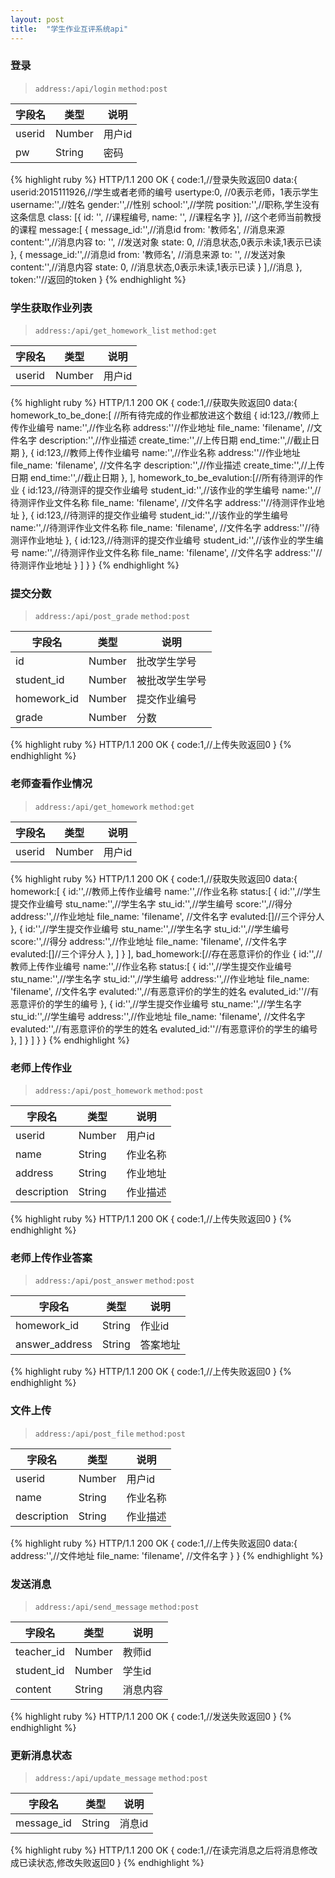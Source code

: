 ```yaml
---
layout: post
title:  "学生作业互评系统api"
---
```


### **登录**
> `address:/api/login`
> `method:post`

| 字段名 | 类型 | 说明 |
| --- | --- | --- |
| userid | Number | 用户id |
| pw | String | 密码 |

{% highlight ruby %}
HTTP/1.1 200 OK
{
    code:1,//登录失败返回0
    data:{
        userid:2015111926,//学生或者老师的编号
        usertype:0,    //0表示老师，1表示学生
        username:'',//姓名
        gender:'',//性别
        school:'',//学院
        position:'',//职称,学生没有这条信息
        class: [{
            id: '', //课程编号,
            name: '', //课程名字
        }], //这个老师当前教授的课程
        message:[
            {
                message_id:'',//消息id
                from: '教师名', //消息来源
                content:'',//消息内容
                to: '', //发送对象
                state: 0, //消息状态,0表示未读,1表示已读
            },
            {
                message_id:'',//消息id
                from: '教师名', //消息来源
                to: '', //发送对象
                content:'',//消息内容
                state: 0, //消息状态,0表示未读,1表示已读
            }
        ],//消息
    },
    token:''//返回的token
}
{% endhighlight %}

### **学生获取作业列表**

> `address:/api/get_homework_list`
> `method:get`

| 字段名 | 类型 | 说明 |
| --- | --- | --- |
| userid | Number | 用户id |
{% highlight ruby %}
HTTP/1.1 200 OK
{
    code:1,//获取失败返回0
    data:{
        homework_to_be_done:[  //所有待完成的作业都放进这个数组
            {
                id:123,//教师上传作业编号
                name:'',//作业名称
                address:''//作业地址
                file_name: 'filename', //文件名字
                description:'',//作业描述
                create_time:'',//上传日期
                end_time:'',//截止日期
            },
            {
                id:123,//教师上传作业编号
                name:'',//作业名称
                address:''//作业地址
                file_name: 'filename', //文件名字
                description:'',//作业描述
                create_time:'',//上传日期
                end_time:'',//截止日期
            },
        ],
        homework_to_be_evalution:[//所有待测评的作业
            {
                id:123,//待测评的提交作业编号
                student_id:'',//该作业的学生编号
                name:'',//待测评作业文件名称
                file_name: 'filename', //文件名字
                address:''//待测评作业地址
            },
            {
                id:123,//待测评的提交作业编号
                student_id:'',//该作业的学生编号
                name:'',//待测评作业文件名称
                file_name: 'filename', //文件名字
                address:''//待测评作业地址
            },
            {
                id:123,//待测评的提交作业编号
                student_id:'',//该作业的学生编号
                name:'',//待测评作业文件名称
                file_name: 'filename', //文件名字
                address:''//待测评作业地址
            }
        ]
    }
}
{% endhighlight %}

### **提交分数**

> `address:/api/post_grade`
> `method:post`

| 字段名 | 类型 | 说明 |
| --- | --- | --- |
| id | Number | 批改学生学号 |
| student_id | Number | 被批改学生学号 |
| homework_id | Number | 提交作业编号 |
| grade | Number | 分数 |

{% highlight ruby %}
HTTP/1.1 200 OK
{
    code:1,//上传失败返回0
}
{% endhighlight %}

### **老师查看作业情况**

> `address:/api/get_homework`
> `method:get`

| 字段名 | 类型 | 说明 |
| --- | --- | --- |
| userid | Number | 用户id |

{% highlight ruby %}
HTTP/1.1 200 OK
{
    code:1,//获取失败返回0
    data:{
        homework:[
            {
                id:'',//教师上传作业编号
                name:'',//作业名称
                status:[
                    {
                        id:'',//学生提交作业编号
                        stu_name:'',//学生名字
                        stu_id:'',//学生编号
                        score:'',//得分
                        address:'',//作业地址
                        file_name: 'filename', //文件名字
                        evaluted:[]//三个评分人
                    },
                    {
                        id:'',//学生提交作业编号
                        stu_name:'',//学生名字
                        stu_id:'',//学生编号
                        score:'',//得分
                        address:'',//作业地址
                        file_name: 'filename', //文件名字
                        evaluted:[]//三个评分人
                    },
                ]
            }
        ],
        bad_homework:[//存在恶意评价的作业
            {
                id:'',//教师上传作业编号
                name:'',//作业名称
                status:[
                    {
                        id:'',//学生提交作业编号
                        stu_name:'',//学生名字
                        stu_id:'',//学生编号
                        address:'',//作业地址
                        file_name: 'filename', //文件名字
                        evaluted:'',//有恶意评价的学生的姓名
                        evaluted_id:''//有恶意评价的学生的编号
                    },
                    {
                        id:'',//学生提交作业编号
                        stu_name:'',//学生名字
                        stu_id:'',//学生编号
                        address:'',//作业地址
                        file_name: 'filename', //文件名字
                        evaluted:'',//有恶意评价的学生的姓名
                        evaluted_id:''//有恶意评价的学生的编号
                    },
                ]
            }
        ]
    }
}
{% endhighlight %}

### **老师上传作业**
> `address:/api/post_homework`
> `method:post`

| 字段名 | 类型 | 说明 |
| --- | --- | --- |
| userid | Number | 用户id |
| name | String | 作业名称 |
| address | String | 作业地址 |
| description | String | 作业描述 |

{% highlight ruby %}
HTTP/1.1 200 OK
{
    code:1,//上传失败返回0
}
{% endhighlight %}

### **老师上传作业答案**
> `address:/api/post_answer`
> `method:post`

| 字段名 | 类型 | 说明 |
| --- | --- | --- |
| homework_id | String | 作业id |
| answer_address | String | 答案地址 |

{% highlight ruby %}
HTTP/1.1 200 OK
{
    code:1,//上传失败返回0
}
{% endhighlight %}

### **文件上传**
> `address:/api/post_file`
> `method:post`

| 字段名 | 类型 | 说明 |
| --- | --- | --- |
| userid | Number | 用户id |
| name | String | 作业名称 |
| description | String | 作业描述 |

{% highlight ruby %}
HTTP/1.1 200 OK
{
    code:1,//上传失败返回0
    data:{
        address:'',//文件地址
        file_name: 'filename', //文件名字
    }
}
{% endhighlight %}

### **发送消息**
> `address:/api/send_message`
> `method:post`

| 字段名 | 类型 | 说明 |
| --- | --- | --- |
| teacher_id | Number | 教师id |
| student_id | Number | 学生id |
| content | String | 消息内容 |

{% highlight ruby %}
HTTP/1.1 200 OK
{
    code:1,//发送失败返回0
}
{% endhighlight %}

### **更新消息状态**
> `address:/api/update_message`
> `method:post`

| 字段名 | 类型 | 说明 |
| --- | --- | --- |
| message_id| String | 消息id |

{% highlight ruby %}
HTTP/1.1 200 OK
{
    code:1,//在读完消息之后将消息修改成已读状态,修改失败返回0
}
{% endhighlight %}





